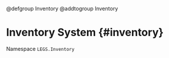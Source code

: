 @defgroup Inventory
@addtogroup Inventory

# Inventory System {#inventory}
Namespace `LEGS.Inventory`